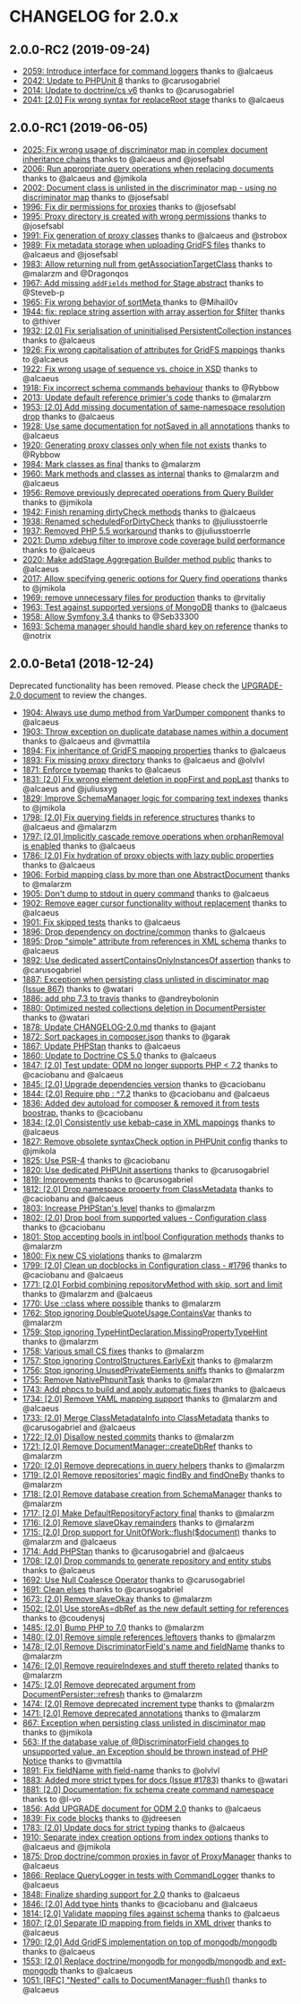 CHANGELOG for 2.0.x
===================

2.0.0-RC2 (2019-09-24)
----------------------

 - [2059: Introduce interface for command loggers](https://github.com/doctrine/mongodb-odm/pull/2059) thanks to @alcaeus
 - [2042: Update to PHPUnit 8](https://github.com/doctrine/mongodb-odm/pull/2042) thanks to @carusogabriel
 - [2014: Update to doctrine/cs v6](https://github.com/doctrine/mongodb-odm/pull/2014) thanks to @carusogabriel
 - [2041: &#91;2.0&#93; Fix wrong syntax for replaceRoot stage](https://github.com/doctrine/mongodb-odm/pull/2041) thanks to @alcaeus

2.0.0-RC1 (2019-06-05)
----------------------

 - [2025: Fix wrong usage of discriminator map in complex document inheritance chains](https://github.com/doctrine/mongodb-odm/pull/2025) thanks to @alcaeus and @josefsabl
 - [2006: Run appropriate query operations when replacing documents](https://github.com/doctrine/mongodb-odm/pull/2006) thanks to @alcaeus and @jmikola
 - [2002: Document class is unlisted in the discriminator map - using no discriminator map](https://github.com/doctrine/mongodb-odm/issues/2002) thanks to @josefsabl
 - [1996: Fix dir permissions for proxies](https://github.com/doctrine/mongodb-odm/pull/1996) thanks to @josefsabl
 - [1995: Proxy directory is created with wrong permissions](https://github.com/doctrine/mongodb-odm/issues/1995) thanks to @josefsabl
 - [1991: Fix generation of proxy classes](https://github.com/doctrine/mongodb-odm/pull/1991) thanks to @alcaeus and @strobox
 - [1989: Fix metadata storage when uploading GridFS files](https://github.com/doctrine/mongodb-odm/pull/1989) thanks to @alcaeus and @josefsabl
 - [1983: Allow returning null from getAssociationTargetClass](https://github.com/doctrine/mongodb-odm/pull/1983) thanks to @malarzm and @Dragonqos
 - [1967: Add missing `addFields` method for Stage abstract](https://github.com/doctrine/mongodb-odm/pull/1967) thanks to @Steveb-p
 - [1965: Fix wrong behavior of sortMeta ](https://github.com/doctrine/mongodb-odm/pull/1965) thanks to @Mihail0v
 - [1944: fix: replace string assertion with array assertion for $filter](https://github.com/doctrine/mongodb-odm/pull/1944) thanks to @thiver
 - [1932: &#91;2.0&#93; Fix serialisation of uninitialised PersistentCollection instances](https://github.com/doctrine/mongodb-odm/pull/1932) thanks to @alcaeus
 - [1926: Fix wrong capitalisation of attributes for GridFS mappings](https://github.com/doctrine/mongodb-odm/pull/1926) thanks to @alcaeus
 - [1922: Fix wrong usage of sequence vs. choice in XSD](https://github.com/doctrine/mongodb-odm/pull/1922) thanks to @alcaeus
 - [1918: Fix incorrect schema commands behaviour](https://github.com/doctrine/mongodb-odm/pull/1918) thanks to @Rybbow
 - [2013: Update default reference primier's code](https://github.com/doctrine/mongodb-odm/pull/2013) thanks to @malarzm
 - [1953: &#91;2.0&#93; Add missing documentation of same-namespace resolution drop](https://github.com/doctrine/mongodb-odm/pull/1953) thanks to @alcaeus
 - [1928: Use same documentation for notSaved in all annotations](https://github.com/doctrine/mongodb-odm/pull/1928) thanks to @alcaeus
 - [1920: Generating proxy classes only when file not exists](https://github.com/doctrine/mongodb-odm/issues/1920) thanks to @Rybbow
 - [1984: Mark classes as final](https://github.com/doctrine/mongodb-odm/pull/1984) thanks to @malarzm
 - [1960: Mark methods and classes as internal](https://github.com/doctrine/mongodb-odm/pull/1960) thanks to @malarzm and @alcaeus
 - [1956: Remove previously deprecated operations from Query Builder](https://github.com/doctrine/mongodb-odm/pull/1956) thanks to @jmikola
 - [1942: Finish renaming dirtyCheck methods](https://github.com/doctrine/mongodb-odm/pull/1942) thanks to @alcaeus
 - [1938: Renamed scheduledForDirtyCheck](https://github.com/doctrine/mongodb-odm/pull/1938) thanks to @juliusstoerrle
 - [1937: Removed PHP 5.5 workaround](https://github.com/doctrine/mongodb-odm/pull/1937) thanks to @juliusstoerrle
 - [2021: Dump xdebug filter to improve code coverage build performance](https://github.com/doctrine/mongodb-odm/pull/2021) thanks to @alcaeus
 - [2020: Make addStage Aggregation Builder method public](https://github.com/doctrine/mongodb-odm/pull/2020) thanks to @alcaeus
 - [2017: Allow specifying generic options for Query find operations](https://github.com/doctrine/mongodb-odm/pull/2017) thanks to @jmikola
 - [1969: remove unnecessary files for production](https://github.com/doctrine/mongodb-odm/pull/1969) thanks to @rvitaliy
 - [1963: Test against supported versions of MongoDB](https://github.com/doctrine/mongodb-odm/pull/1963) thanks to @alcaeus
 - [1958: Allow Symfony 3.4](https://github.com/doctrine/mongodb-odm/pull/1958) thanks to @Seb33300
 - [1693: Schema manager should handle shard key on reference](https://github.com/doctrine/mongodb-odm/pull/1693) thanks to @notrix

2.0.0-Beta1 (2018-12-24)
------------------------

Deprecated functionality has been removed. Please check the
[UPGRADE-2.0 document](https://github.com/doctrine/mongodb-odm/blob/master/UPGRADE-2.0.md)
to review the changes.

 - [1904: Always use dump method from VarDumper component](https://github.com/doctrine/mongodb-odm/pull/1904) thanks to @alcaeus
 - [1903: Throw exception on duplicate database names within a document](https://github.com/doctrine/mongodb-odm/pull/1903) thanks to @alcaeus and @vmattila
 - [1894: Fix inheritance of GridFS mapping properties](https://github.com/doctrine/mongodb-odm/pull/1894) thanks to @alcaeus
 - [1893: Fix missing proxy directory](https://github.com/doctrine/mongodb-odm/pull/1893) thanks to @alcaeus and @olvlvl
 - [1871: Enforce typemap](https://github.com/doctrine/mongodb-odm/pull/1871) thanks to @alcaeus
 - [1831: &#91;2.0&#93; Fix wrong element deletion in popFirst and popLast](https://github.com/doctrine/mongodb-odm/pull/1831) thanks to @alcaeus and @juliusxyg
 - [1829: Improve SchemaManager logic for comparing text indexes](https://github.com/doctrine/mongodb-odm/pull/1829) thanks to @jmikola
 - [1798: &#91;2.0&#93; Fix querying fields in reference structures](https://github.com/doctrine/mongodb-odm/pull/1798) thanks to @alcaeus and @malarzm
 - [1797: &#91;2.0&#93; Implicitly cascade remove operations when orphanRemoval is enabled](https://github.com/doctrine/mongodb-odm/pull/1797) thanks to @alcaeus
 - [1786: &#91;2.0&#93; Fix hydration of proxy objects with lazy public properties](https://github.com/doctrine/mongodb-odm/pull/1786) thanks to @alcaeus
 - [1906: Forbid mapping class by more than one AbstractDocument](https://github.com/doctrine/mongodb-odm/pull/1906) thanks to @malarzm
 - [1905: Don't dump to stdout in query command](https://github.com/doctrine/mongodb-odm/pull/1905) thanks to @alcaeus
 - [1902: Remove eager cursor functionality without replacement](https://github.com/doctrine/mongodb-odm/pull/1902) thanks to @alcaeus
 - [1901: Fix skipped tests](https://github.com/doctrine/mongodb-odm/pull/1901) thanks to @alcaeus
 - [1896: Drop dependency on doctrine/common](https://github.com/doctrine/mongodb-odm/pull/1896) thanks to @alcaeus
 - [1895: Drop &quot;simple&quot; attribute from references in XML schema](https://github.com/doctrine/mongodb-odm/pull/1895) thanks to @alcaeus
 - [1892: Use dedicated assertContainsOnlyInstancesOf assertion](https://github.com/doctrine/mongodb-odm/pull/1892) thanks to @carusogabriel
 - [1887: Exception when persisting class unlisted in disciminator map (Issue 867)](https://github.com/doctrine/mongodb-odm/pull/1887) thanks to @watari
 - [1886: add php 7.3 to travis](https://github.com/doctrine/mongodb-odm/pull/1886) thanks to @andreybolonin
 - [1880: Optimized nested collections deletion in DocumentPersister](https://github.com/doctrine/mongodb-odm/pull/1880) thanks to @watari
 - [1878: Update CHANGELOG-2.0.md](https://github.com/doctrine/mongodb-odm/pull/1878) thanks to @ajant
 - [1872: Sort packages in composer.json](https://github.com/doctrine/mongodb-odm/pull/1872) thanks to @garak
 - [1867: Update PHPStan](https://github.com/doctrine/mongodb-odm/pull/1867) thanks to @alcaeus
 - [1860: Update to Doctrine CS 5.0](https://github.com/doctrine/mongodb-odm/pull/1860) thanks to @alcaeus
 - [1847: &#91;2.0&#93; Test update: ODM no longer supports PHP &lt; 7.2](https://github.com/doctrine/mongodb-odm/pull/1847) thanks to @caciobanu and @alcaeus
 - [1845: &#91;2.0&#93; Upgrade dependencies version](https://github.com/doctrine/mongodb-odm/pull/1845) thanks to @caciobanu
 - [1844: &#91;2.0&#93; Require php : ^7.2](https://github.com/doctrine/mongodb-odm/pull/1844) thanks to @caciobanu and @alcaeus
 - [1836: Added dev autoload for composer &amp; removed it from tests boostrap.](https://github.com/doctrine/mongodb-odm/pull/1836) thanks to @caciobanu
 - [1834: &#91;2.0&#93; Consistently use kebab-case in XML mappings](https://github.com/doctrine/mongodb-odm/pull/1834) thanks to @alcaeus
 - [1827: Remove obsolete syntaxCheck option in PHPUnit config](https://github.com/doctrine/mongodb-odm/pull/1827) thanks to @jmikola
 - [1825: Use PSR-4](https://github.com/doctrine/mongodb-odm/pull/1825) thanks to @caciobanu
 - [1820: Use dedicated PHPUnit assertions](https://github.com/doctrine/mongodb-odm/pull/1820) thanks to @carusogabriel
 - [1819: Improvements](https://github.com/doctrine/mongodb-odm/pull/1819) thanks to @carusogabriel
 - [1812:  &#91;2.0&#93; Drop namespace property from ClassMetadata](https://github.com/doctrine/mongodb-odm/pull/1812) thanks to @caciobanu and @alcaeus
 - [1803: Increase PHPStan's level](https://github.com/doctrine/mongodb-odm/pull/1803) thanks to @malarzm
 - [1802: &#91;2.0&#93; Drop bool from supported values - Configuration class](https://github.com/doctrine/mongodb-odm/pull/1802) thanks to @caciobanu
 - [1801: Stop accepting bools in int|bool Configuration methods](https://github.com/doctrine/mongodb-odm/issues/1801) thanks to @malarzm
 - [1800: Fix new CS violations](https://github.com/doctrine/mongodb-odm/pull/1800) thanks to @malarzm
 - [1799: &#91;2.0&#93; Clean up docblocks in Configuration class - #1796](https://github.com/doctrine/mongodb-odm/pull/1799) thanks to @caciobanu and @alcaeus
 - [1771: &#91;2.0&#93; Forbid combining repositoryMethod with skip, sort and limit](https://github.com/doctrine/mongodb-odm/pull/1771) thanks to @malarzm and @alcaeus
 - [1770: Use ::class where possible](https://github.com/doctrine/mongodb-odm/pull/1770) thanks to @malarzm
 - [1762: Stop ignoring DoubleQuoteUsage.ContainsVar](https://github.com/doctrine/mongodb-odm/pull/1762) thanks to @malarzm
 - [1759: Stop ignoring TypeHintDeclaration.MissingPropertyTypeHint](https://github.com/doctrine/mongodb-odm/pull/1759) thanks to @malarzm
 - [1758: Various small CS fixes](https://github.com/doctrine/mongodb-odm/pull/1758) thanks to @malarzm
 - [1757: Stop ignoring ControlStructures.EarlyExit](https://github.com/doctrine/mongodb-odm/pull/1757) thanks to @malarzm
 - [1756: Stop ignoring UnusedPrivateElements sniffs](https://github.com/doctrine/mongodb-odm/pull/1756) thanks to @malarzm
 - [1755: Remove NativePhpunitTask](https://github.com/doctrine/mongodb-odm/pull/1755) thanks to @malarzm
 - [1743: Add phpcs to build and apply automatic fixes](https://github.com/doctrine/mongodb-odm/pull/1743) thanks to @alcaeus
 - [1734: &#91;2.0&#93; Remove YAML mapping support](https://github.com/doctrine/mongodb-odm/pull/1734) thanks to @malarzm and @alcaeus
 - [1733: &#91;2.0&#93; Merge ClassMetadataInfo into ClassMetadata](https://github.com/doctrine/mongodb-odm/pull/1733) thanks to @carusogabriel and @alcaeus
 - [1722: &#91;2.0&#93; Disallow nested commits](https://github.com/doctrine/mongodb-odm/pull/1722) thanks to @malarzm
 - [1721: &#91;2.0&#93; Remove DocumentManager::createDbRef](https://github.com/doctrine/mongodb-odm/pull/1721) thanks to @malarzm
 - [1720: &#91;2.0&#93; Remove deprecations in query helpers](https://github.com/doctrine/mongodb-odm/pull/1720) thanks to @malarzm
 - [1719: &#91;2.0&#93; Remove repositories' magic findBy and findOneBy](https://github.com/doctrine/mongodb-odm/pull/1719) thanks to @malarzm
 - [1718: &#91;2.0&#93; Remove database creation from SchemaManager](https://github.com/doctrine/mongodb-odm/pull/1718) thanks to @malarzm
 - [1717: &#91;2.0&#93; Make DefaultRepositoryFactory final](https://github.com/doctrine/mongodb-odm/pull/1717) thanks to @malarzm
 - [1716: &#91;2.0&#93; Remove slaveOkay remainders](https://github.com/doctrine/mongodb-odm/pull/1716) thanks to @malarzm
 - [1715: &#91;2.0&#93; Drop support for UnitOfWork::flush($document)](https://github.com/doctrine/mongodb-odm/pull/1715) thanks to @malarzm and @alcaeus
 - [1714: Add PHPStan](https://github.com/doctrine/mongodb-odm/pull/1714) thanks to @carusogabriel and @alcaeus
 - [1708: &#91;2.0&#93; Drop commands to generate repository and entity stubs](https://github.com/doctrine/mongodb-odm/pull/1708) thanks to @alcaeus
 - [1692: Use Null Coalesce Operator](https://github.com/doctrine/mongodb-odm/pull/1692) thanks to @carusogabriel
 - [1691: Clean elses](https://github.com/doctrine/mongodb-odm/pull/1691) thanks to @carusogabriel
 - [1673: &#91;2.0&#93; Remove slaveOkay](https://github.com/doctrine/mongodb-odm/pull/1673) thanks to @malarzm
 - [1502: &#91;2.0&#93; Use storeAs=dbRef as the new default setting for references](https://github.com/doctrine/mongodb-odm/pull/1502) thanks to @coudenysj
 - [1485: &#91;2.0&#93; Bump PHP to 7.0](https://github.com/doctrine/mongodb-odm/pull/1485) thanks to @malarzm
 - [1480: &#91;2.0&#93; Remove simple references leftovers](https://github.com/doctrine/mongodb-odm/pull/1480) thanks to @malarzm
 - [1478: &#91;2.0&#93; Remove DiscriminatorField's name and fieldName](https://github.com/doctrine/mongodb-odm/pull/1478) thanks to @malarzm
 - [1476: &#91;2.0&#93; Remove requireIndexes and stuff thereto related](https://github.com/doctrine/mongodb-odm/pull/1476) thanks to @malarzm
 - [1475: &#91;2.0&#93; Remove deprecated argument from DocumentPersister::refresh](https://github.com/doctrine/mongodb-odm/pull/1475) thanks to @malarzm
 - [1474: &#91;2.0&#93; Remove deprecated increment type](https://github.com/doctrine/mongodb-odm/pull/1474) thanks to @malarzm
 - [1471: &#91;2.0&#93; Remove deprecated annotations](https://github.com/doctrine/mongodb-odm/pull/1471) thanks to @malarzm
 - [867: Exception when persisting class unlisted in disciminator map](https://github.com/doctrine/mongodb-odm/issues/867) thanks to @jmikola
 - [563: If the database value of @DiscriminatorField changes to unsupported value, an Exception should be thrown instead of PHP Notice](https://github.com/doctrine/mongodb-odm/issues/563) thanks to @vmattila
 - [1891: Fix fieldName with field-name](https://github.com/doctrine/mongodb-odm/pull/1891) thanks to @olvlvl
 - [1883: Added more strict types for docs (Issue #1783)](https://github.com/doctrine/mongodb-odm/pull/1883) thanks to @watari
 - [1881: &#91;2.0&#93; Documentation: fix schema create command namespace](https://github.com/doctrine/mongodb-odm/pull/1881) thanks to @l-vo
 - [1856: Add UPGRADE document for ODM 2.0](https://github.com/doctrine/mongodb-odm/pull/1856) thanks to @alcaeus
 - [1839: Fix code blocks](https://github.com/doctrine/mongodb-odm/pull/1839) thanks to @jdreesen
 - [1783: &#91;2.0&#93; Update docs for strict typing](https://github.com/doctrine/mongodb-odm/issues/1783) thanks to @alcaeus
 - [1910: Separate index creation options from index options](https://github.com/doctrine/mongodb-odm/pull/1910) thanks to @alcaeus and @jmikola
 - [1875: Drop doctrine/common proxies in favor of ProxyManager](https://github.com/doctrine/mongodb-odm/pull/1875) thanks to @alcaeus
 - [1866: Replace QueryLogger in tests with CommandLogger](https://github.com/doctrine/mongodb-odm/pull/1866) thanks to @alcaeus
 - [1848: Finalize sharding support for 2.0](https://github.com/doctrine/mongodb-odm/pull/1848) thanks to @alcaeus
 - [1846: &#91;2.0&#93; Add type hints](https://github.com/doctrine/mongodb-odm/pull/1846) thanks to @caciobanu and @alcaeus
 - [1814: &#91;2.0&#93; Validate mapping files against schema](https://github.com/doctrine/mongodb-odm/pull/1814) thanks to @alcaeus
 - [1807: &#91;2.0&#93; Separate ID mapping from fields in XML driver](https://github.com/doctrine/mongodb-odm/pull/1807) thanks to @alcaeus
 - [1790: &#91;2.0&#93; Add GridFS implementation on top of mongodb/mongodb](https://github.com/doctrine/mongodb-odm/pull/1790) thanks to @alcaeus
 - [1553: &#91;2.0&#93; Replace doctrine/mongodb for mongodb/mongodb and ext-mongodb](https://github.com/doctrine/mongodb-odm/pull/1553) thanks to @alcaeus
 - [1051: &#91;RFC&#93; &quot;Nested&quot; calls to DocumentManager::flush()](https://github.com/doctrine/mongodb-odm/issues/1051) thanks to @alcaeus

